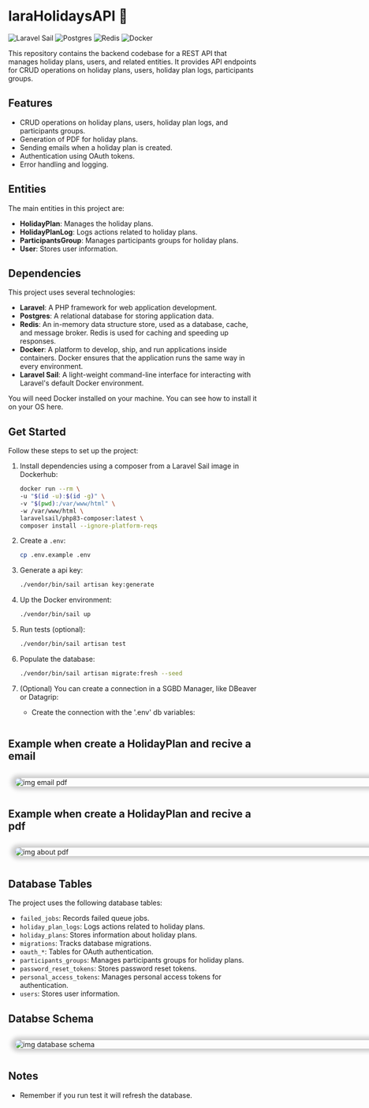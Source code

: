 # laraHolidaysAPI 🌴

![Laravel Sail](https://img.shields.io/badge/Laravel-Sail-blue?logo=laravel)
![Postgres](https://img.shields.io/badge/Database-PostgreSQL-blue?logo=postgresql)
![Redis](https://img.shields.io/badge/Cache-Redis-blue?logo=redis)
![Docker](https://img.shields.io/badge/Container-Docker-blue?logo=docker)

This repository contains the backend codebase for a REST API that manages holiday plans, users, and related entities. It provides API endpoints for CRUD operations on holiday plans, users, holiday plan logs, participants groups.

## Features

-   CRUD operations on holiday plans, users, holiday plan logs, and participants groups.
-   Generation of PDF for holiday plans.
-   Sending emails when a holiday plan is created.
-   Authentication using OAuth tokens.
-   Error handling and logging.

## Entities

The main entities in this project are:

-   **HolidayPlan**: Manages the holiday plans.
-   **HolidayPlanLog**: Logs actions related to holiday plans.
-   **ParticipantsGroup**: Manages participants groups for holiday plans.
-   **User**: Stores user information.

## Dependencies

This project uses several technologies:

-   **Laravel**: A PHP framework for web application development.
-   **Postgres**: A relational database for storing application data.
-   **Redis**: An in-memory data structure store, used as a database, cache, and message broker. Redis is used for caching and speeding up responses.
-   **Docker**: A platform to develop, ship, and run applications inside containers. Docker ensures that the application runs the same way in every environment.
-   **Laravel Sail**: A light-weight command-line interface for interacting with Laravel's default Docker environment.

You will need Docker installed on your machine. You can see how to install it on your OS here.

## Get Started

Follow these steps to set up the project:

1. Install dependencies using a composer from a Laravel Sail image in Dockerhub:
    ```bash
    docker run --rm \
    -u "$(id -u):$(id -g)" \
    -v "$(pwd):/var/www/html" \
    -w /var/www/html \
    laravelsail/php83-composer:latest \
    composer install --ignore-platform-reqs
    ```
    
2. Create a `.env`:
    ```bash
    cp .env.example .env
    ```

3. Generate a api key:
    ```bash
    ./vendor/bin/sail artisan key:generate
    ```

4. Up the Docker environment:
    ```bash
    ./vendor/bin/sail up
    ```
5. Run tests (optional):
    ```bash
    ./vendor/bin/sail artisan test
    ```
6. Populate the database:
    ```bash
    ./vendor/bin/sail artisan migrate:fresh --seed
    ```
7. (Optional) You can create a connection in a SGBD Manager, like DBeaver or Datagrip:
    - Create the connection with the '.env' db variables:
    ```
    
    ```

## Example when create a HolidayPlan and recive a email

<html>
    <div
        class="image-container"
        style="padding: 1em; display: block; margin: 0 auto; width: 90vw"
    >
        <img
            src="images-holiday-api/Screenshot from 2024-03-14 12-43-44.png"
            alt="img email pdf"
            style="
                display: block;
                max-width: 100%;
                width: 90 vw;
                margin: 0 auto;
                height: auto;
                border-radius: 12px;
                box-shadow: -2px 0px 8px 6px rgba(0, 0, 0, 0.2);
            "
        />
    </div>
</html>

## Example when create a HolidayPlan and recive a pdf

<html>
    <div
        class="image-container"
        style="padding: 1em; display: block; margin: 0 auto; width: 90vw"
    >
        <img
            src="images-holiday-api/Screenshot from 2024-03-14 12-21-11.png"
            alt="img about pdf"
            style="
                display: block;
                max-width: 100%;
                width: 90 vw;
                margin: 0 auto;
                height: auto;
                border-radius: 12px;
                box-shadow: -2px 0px 8px 6px rgba(0, 0, 0, 0.2);
            "
        />
    </div>
</html>



## Database Tables

The project uses the following database tables:

-   `failed_jobs`: Records failed queue jobs.
-   `holiday_plan_logs`: Logs actions related to holiday plans.
-   `holiday_plans`: Stores information about holiday plans.
-   `migrations`: Tracks database migrations.
-   `oauth_*`: Tables for OAuth authentication.
-   `participants_groups`: Manages participants groups for holiday plans.
-   `password_reset_tokens`: Stores password reset tokens.
-   `personal_access_tokens`: Manages personal access tokens for authentication.
-   `users`: Stores user information.

## Databse Schema

<html>
    <div
        class="image-container"
        style="padding: 1em; display: block; margin: 0 auto; width: 90vw"
    >
        <img
            src="images-holiday-api/Screenshot from 2024-03-14 13-51-00.png"
            alt="img database schema"
            style="
                display: block;
                max-width: 100%;
                width: 90 vw;
                margin: 0 auto;
                height: auto;
                border-radius: 12px;
                box-shadow: -2px 0px 8px 6px rgba(0, 0, 0, 0.2);
            "
        />
    </div>
</html>

## Notes

-   Remember if you run test it will refresh the database.
